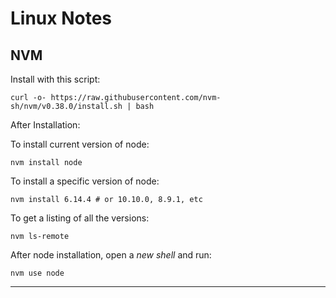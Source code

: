 # Linux Notes

## NVM

Install with this script:

```shell
curl -o- https://raw.githubusercontent.com/nvm-sh/nvm/v0.38.0/install.sh | bash
```

After Installation:

To install current version of node:

`nvm install node`

To install a specific version of node:

`nvm install 6.14.4 # or 10.10.0, 8.9.1, etc`

To get a listing of all the versions:

`nvm ls-remote`

After node installation, open a _new shell_ and run:

`nvm use node`

---
